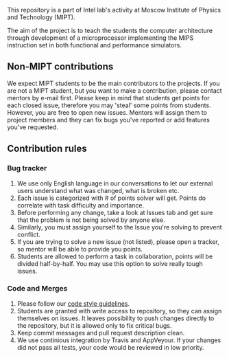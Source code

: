 This repository is a part of Intel lab's activity at Moscow Institute of Physics and Technology (MIPT).

The aim of the project is to teach the students the computer architecture through development of a microprocessor implementing the MIPS instruction set in both functional and performance simulators.

## Non-MIPT contributions

We expect MIPT students to be the main contributors to the projects. If you are not a MIPT student, but you want to make a contribution, please contact mentors by e-mail first.
Please keep in mind that students get points for each closed issue, therefore you may 'steal' some points from students.
However, you are free to open new issues. Mentors will assign them to project members and they can fix bugs you've reported or add features you've requested.

## Contribution rules

### Bug tracker
1. We use only English language in our conversations to let our external users understand what was changed, what is broken etc.
1. Each issue is categorized with # of points solver will get. Points do correlate with task difficulty and importance.
1. Before performing any change, take a look at Issues tab and get sure that the problem is not being solved by anyone else.
1. Similarly, you must assign yourself to the Issue you're solving to prevent conflict.
1. If you are trying to solve a new issue (not listed), please open a tracker, so mentor will be able to provide you points.
1. Students are allowed to perform a task in collaboration, points will be divided half-by-half. You may use this option to solve really tough issues.

### Code and Merges
1. Please follow our [code style guidelines](https://github.com/MIPT-ILab/mipt-mips/wiki/Code-guidelines).
1. Students are granted with write access to repository, so they can assign themselves on issues. It leaves possibility to push changes directly to the repository, but it is allowed only to fix critical bugs.
1. Keep commit messages and pull request description clean.
1. We use continious integration by Travis and AppVeyour. If your changes did not pass all tests, your code would be reviewed in low priority.
